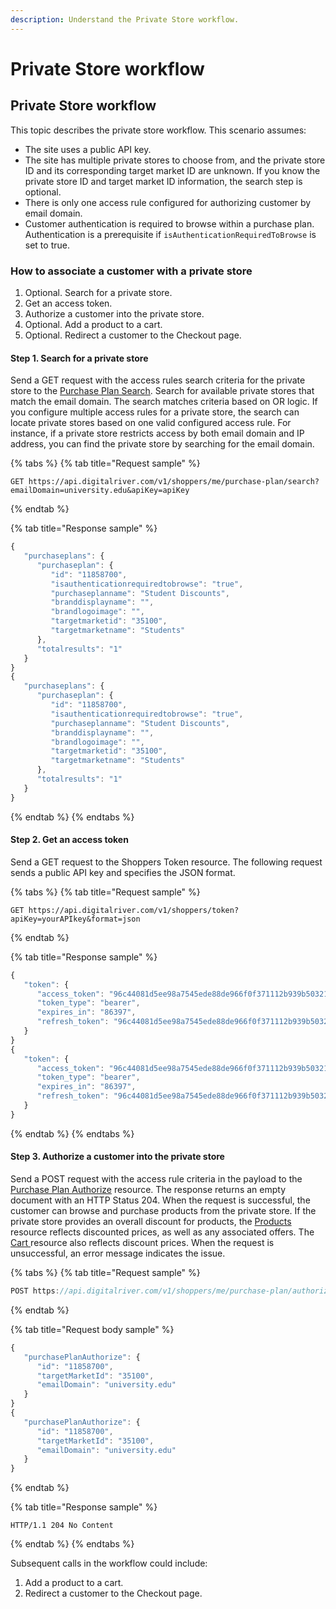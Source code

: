 ```yaml
---
description: Understand the Private Store workflow.
---
```


# Private Store workflow

## Private Store workflow

This topic describes the private store workflow. This scenario assumes:

* The site uses a public API key.
* The site has multiple private stores to choose from, and the private store ID and its corresponding target market ID are unknown. If you know the private store ID and target market ID information, the search step is optional.
* There is only one access rule configured for authorizing customer by email domain.
* Customer authentication is required to browse within a purchase plan. Authentication is a prerequisite if `isAuthenticationRequiredToBrowse` is set to true.

### How to associate a customer with a private store

1. Optional. Search for a private store.
2. Get an access token.
3. Authorize a customer into the private store.
4. Optional. Add a product to a cart.
5. Optional. Redirect a customer to the Checkout page.

#### Step 1. Search for a private store

Send a GET request with the access rules search criteria for the private store to the [Purchase Plan Search](https://www.digitalriver.com/docs/commerce-api-reference/#tag/Purchase-Plan-Search). Search for available private stores that match the email domain. The search matches criteria based on OR logic. If you configure multiple access rules for a private store, the search can locate private stores based on one valid configured access rule. For instance, if a private store restricts access by both email domain and IP address, you can find the private store by searching for the email domain.

{% tabs %}
{% tab title="Request sample" %}
```http
GET https://api.digitalriver.com/v1/shoppers/me/purchase-plan/search?
emailDomain=university.edu&apiKey=apiKey
```
{% endtab %}

{% tab title="Response sample" %}
```javascript
{
   "purchaseplans": {
      "purchaseplan": {
         "id": "11858700",
         "isauthenticationrequiredtobrowse": "true",
         "purchaseplanname": "Student Discounts",
         "branddisplayname": "",
         "brandlogoimage": "",
         "targetmarketid": "35100",
         "targetmarketname": "Students"
      },
      "totalresults": "1"
   }
}
{
   "purchaseplans": {
      "purchaseplan": {
         "id": "11858700",
         "isauthenticationrequiredtobrowse": "true",
         "purchaseplanname": "Student Discounts",
         "branddisplayname": "",
         "brandlogoimage": "",
         "targetmarketid": "35100",
         "targetmarketname": "Students"
      },
      "totalresults": "1"
   }
}
```
{% endtab %}
{% endtabs %}

#### Step 2. Get an access token

Send a GET request to the Shoppers Token resource. The following request sends a public API key and specifies the JSON format.

{% tabs %}
{% tab title="Request sample" %}
```http
GET https://api.digitalriver.com/v1/shoppers/token?apiKey=yourAPIkey&format=json
```
{% endtab %}

{% tab title="Response sample" %}
```javascript
{
   "token": {
      "access_token": "96c44081d5ee98a7545ede88de966f0f371112b939b503219575572b5054be5b52b...",
      "token_type": "bearer",
      "expires_in": "86397",
      "refresh_token": "96c44081d5ee98a7545ede88de966f0f371112b939b503219575572b5054be5b8f5..."
   }
}
{
   "token": {
      "access_token": "96c44081d5ee98a7545ede88de966f0f371112b939b503219575572b5054be5b52b...",
      "token_type": "bearer",
      "expires_in": "86397",
      "refresh_token": "96c44081d5ee98a7545ede88de966f0f371112b939b503219575572b5054be5b8f5..."
   }
}
```
{% endtab %}
{% endtabs %}

#### Step 3. Authorize a customer into the private store

Send a POST request with the access rule criteria in the payload to the [Purchase Plan Authorize](https://www.digitalriver.com/docs/commerce-api-reference/#tag/Purchase-Plan-Authorize) resource. The response returns an empty document with an HTTP Status 204. When the request is successful, the customer can browse and purchase products from the private store. If the private store provides an overall discount for products, the [Products ](https://www.digitalriver.com/docs/commerce-api-reference/#tag/Products)resource reflects discounted prices, as well as any associated offers. The [Cart ](https://www.digitalriver.com/docs/commerce-api-reference/#tag/Apply-Shopper)resource also reflects discount prices. When the request is unsuccessful, an error message indicates the issue.

{% tabs %}
{% tab title="Request sample" %}
```javascript
POST https://api.digitalriver.com/v1/shoppers/me/purchase-plan/authorize 
```
{% endtab %}

{% tab title="Request body sample" %}
```javascript
{
   "purchasePlanAuthorize": {
      "id": "11858700",
      "targetMarketId": "35100",
      "emailDomain": "university.edu"
   }
}
{
   "purchasePlanAuthorize": {
      "id": "11858700",
      "targetMarketId": "35100",
      "emailDomain": "university.edu"
   }
}
```
{% endtab %}

{% tab title="Response sample" %}
```
HTTP/1.1 204 No Content
```
{% endtab %}
{% endtabs %}

Subsequent calls in the workflow could include:

1. Add a product to a cart.
2. Redirect a customer to the Checkout page.
